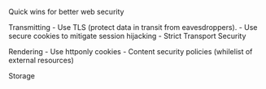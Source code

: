Quick wins for better web security


Transmitting
    - Use TLS (protect data in transit from eavesdroppers).
    - Use secure cookies to mitigate session hijacking
    - Strict Transport Security

Rendering
    - Use httponly cookies
    - Content security policies (whilelist of external resources)

Storage
